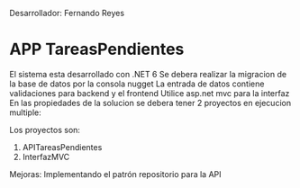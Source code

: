 Desarrollador: Fernando Reyes
# APP TareasPendientes
El sistema esta desarrollado con .NET 6
Se debera realizar la migracion de la base de datos por la consola nugget
La entrada de datos contiene validaciones para backend y el frontend
Utilice asp.net mvc para la interfaz
En las propiedades de la solucion se debera tener 2 proyectos en ejecucion multiple:

Los proyectos son:
1. APITareasPendientes
2. InterfazMVC

Mejoras:
Implementando el patrón repositorio para la API
